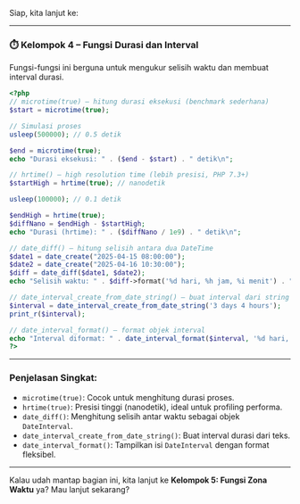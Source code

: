 Siap, kita lanjut ke:

---

### ⏱️ **Kelompok 4 – Fungsi Durasi dan Interval**

Fungsi-fungsi ini berguna untuk mengukur selisih waktu dan membuat interval durasi.

```php
<?php
// microtime(true) – hitung durasi eksekusi (benchmark sederhana)
$start = microtime(true);

// Simulasi proses
usleep(500000); // 0.5 detik

$end = microtime(true);
echo "Durasi eksekusi: " . ($end - $start) . " detik\n";

// hrtime() – high resolution time (lebih presisi, PHP 7.3+)
$startHigh = hrtime(true); // nanodetik

usleep(100000); // 0.1 detik

$endHigh = hrtime(true);
$diffNano = $endHigh - $startHigh;
echo "Durasi (hrtime): " . ($diffNano / 1e9) . " detik\n";

// date_diff() – hitung selisih antara dua DateTime
$date1 = date_create("2025-04-15 08:00:00");
$date2 = date_create("2025-04-16 10:30:00");
$diff = date_diff($date1, $date2);
echo "Selisih waktu: " . $diff->format('%d hari, %h jam, %i menit') . "\n";

// date_interval_create_from_date_string() – buat interval dari string
$interval = date_interval_create_from_date_string('3 days 4 hours');
print_r($interval);

// date_interval_format() – format objek interval
echo "Interval diformat: " . date_interval_format($interval, '%d hari, %h jam') . "\n";
?>
```

---

### Penjelasan Singkat:
- `microtime(true)`: Cocok untuk menghitung durasi proses.
- `hrtime(true)`: Presisi tinggi (nanodetik), ideal untuk profiling performa.
- `date_diff()`: Menghitung selisih antar waktu sebagai objek `DateInterval`.
- `date_interval_create_from_date_string()`: Buat interval durasi dari teks.
- `date_interval_format()`: Tampilkan isi `DateInterval` dengan format fleksibel.

---

Kalau udah mantap bagian ini, kita lanjut ke **Kelompok 5: Fungsi Zona Waktu** ya? Mau lanjut sekarang?